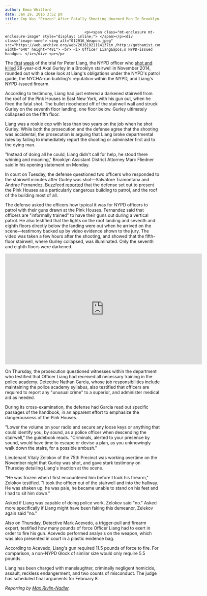 ```yaml
---
author: Emma Whitford
date: Jan 29, 2016 3:52 pm
title: Cop Was "Frozen" After Fatally Shooting Unarmed Man In Brooklyn Stairwell
---
```


	
										<p><span class="mt-enclosure mt-enclosure-image" style="display: inline;"> </span></p><div class="image-none"> <img alt="012916_Weapon.jpeg" src="https://web.archive.org/web/20161021114137im_/http://gothamist.com/attachments/nyc_ewhitford/012916_Weapon.jpeg" width="640" height="481"> <br> <i> Officer Liang&apos;s NYPD-issued handgun. </i></div> <p></p>

<p>The <a href="https://web.archive.org/web/20161021114137/http://gothamist.com/2016/01/26/akai_gurley_trial_liang.php">first</a> <a href="https://web.archive.org/web/20161021114137/http://gothamist.com/2016/01/28/akai_gurley_liang_trial.php">week</a> of the trial for Peter Liang, the NYPD officer who <a href="https://web.archive.org/web/20161021114137/http://gothamist.com/2015/02/10/report_grand_jury_indicts_nypd_offi.php">shot and killed</a> 28-year-old Akai Gurley in a Brooklyn stairwell in November 2014, rounded out with a close look at Liang&apos;s obligations under the NYPD&apos;s patrol guide, the NYCHA-run building&apos;s reputation within the NYPD, and Liang&apos;s NYPD-issued firearm. </p>

<p>According to testimony, Liang had just entered a darkened stairwell from the roof of the Pink Houses in East New York, with his gun out, when he fired the fatal shot. The bullet ricocheted off of the stairwell wall and struck Gurley on the seventh floor landing, one floor below. Gurley ultimately collapsed on the fifth floor. </p>

<p>Liang was a rookie cop with less than two years on the job when he shot Gurley. While both the prosecution and the defense agree that the shooting was accidental, the prosecution is arguing that Liang broke departmental rules by failing to immediately report the shooting or administer first aid to the dying man. </p>

<p>&quot;Instead of doing all he could, Liang didn&apos;t call for help, he stood there whining and moaning,&quot; Brooklyn Assistant District Attorney Marc Fliedner said in his opening statement on Monday.  </p>

<p>In court on Tuesday, the defense questioned two officers who responded to the stairwell minutes after Gurley was shot&#x2014;Salvatore Tramontana and Andrae Fernandez. Buzzfeed <a href="https://web.archive.org/web/20161021114137/http://www.buzzfeed.com/maryanngeorgantopoulos/defense-team-for-officer-who-shot-akai-gurley-focuses-on-dan#.ecmM0e3xm">reported</a> that the defense set out to present the Pink Houses as a particularly dangerous building to patrol, and the roof of the building most of all.</p>

<p>The defense asked the officers how typical it was for NYPD officers to patrol with their guns drawn at the Pink Houses. Fernandez said that officers are &quot;informally trained&quot; to have their guns out during a vertical patrol. He also testified that the lights on the roof landing and seventh and eighth floors directly below the landing were out when he arrived on the scene&#x2014;testimony backed up by video evidence shown to the jury. The video was taken a few hours after the shooting, and showed that the fifth-floor stairwell, where Gurley collapsed, was illuminated. Only the seventh and eighth floors were darkened. </p>

<p><iframe width="640" height="360" src="https://web.archive.org/web/20161021114137if_/https://www.youtube.com/embed/sb1IUnDvIzQ?rel=0&amp;controls=0&amp;showinfo=0" frameborder="0" allowfullscreen></iframe></p>

<p>On Thursday, the prosecution questioned witnesses within the department who testified that Officer Liang had received all necessary training in the police academy. Detective Nathan Garcia, whose job responsibilities include maintaining the police academy syllabus, also testified that officers are required to report any &quot;unusual crime&quot; to a superior, and administer medical aid as needed. </p>

<p>During its cross-examination, the defense had Garcia read out specific passages of the handbook, in an apparent effort to emphasize the dangerousness of the Pink Houses. </p>

<p>&quot;Lower the volume on your radio and secure any loose keys or anything that could identify you, by sound, as a police officer when descending the stairwell,&quot; the guidebook reads. &quot;Criminals, alerted to your presence by sound, would have time to escape or devise a plan, as you unknowingly walk down the stairs, for a possible ambush.&quot;</p>

<p>Lieutenant Vitaly Zelokov of the 75th Precinct was working overtime on the November night that Gurley was shot, and gave stark testimony on Thursday detailing Liang&apos;s inaction at the scene. </p>

<p>&quot;He was frozen when I first encountered him before I took his firearm,&quot; Zelokov testified. &quot;I took the officer out of the stairwell and into the hallway. He was shaken up, he was pale, he became unable to stand on his feet and I had to sit him down.&quot; </p>

<p>Asked if Liang was capable of doing police work, Zelokov said &quot;no.&quot; Asked more specifically if Liang might have been faking this demeanor, Zelekov again said &quot;no.&quot; </p>

<p>Also on Thursday, Detective Mark Acevedo, a trigger-pull and firearm expert, testified how many pounds of force Officer Liang had to exert in order to fire his gun. Acevedo performed analysis on the weapon, which was also presented in court in a plastic evidence bag. </p>

<p>According to Acevedo, Liang&apos;s gun required 11.5 pounds of force to fire. For comparison, a non-NYPD Glock of similar size would only require 5.5 pounds. </p>

<p>Liang has been charged with manslaughter, criminally negligent homicide, assault, reckless endangerment, and two counts of misconduct. The judge has scheduled final arguments for February 8.</p>

<p><em>Reporting by <a href="https://web.archive.org/web/20161021114137/http://gothamist.com/author/Max%20Rivlin-Nadler">Max Rivlin-Nadler</a>. </em></p>					
										
									
				